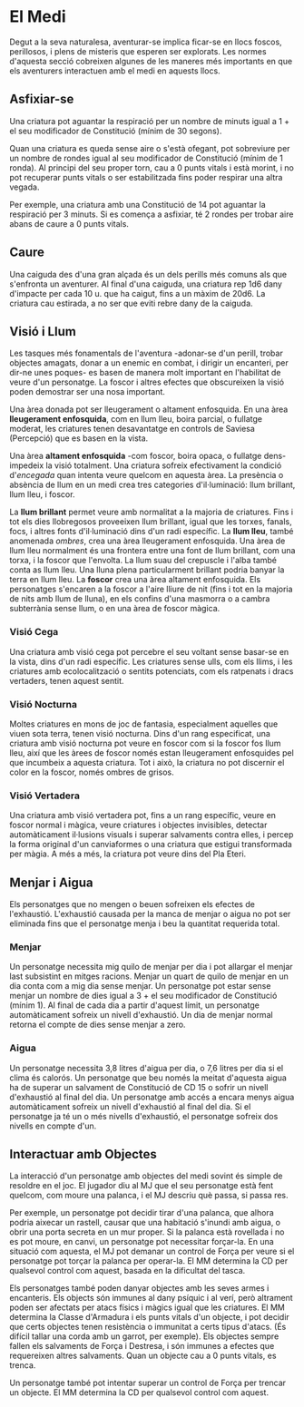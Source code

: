 # El Medi

Degut a la seva naturalesa, aventurar-se implica ficar-se en llocs foscos, perillosos, i plens de misteris que esperen ser explorats. Les normes d'aquesta secció cobreixen algunes de les maneres més importants en que els aventurers interactuen amb el medi en aquests llocs.

## Asfixiar-se
Una criatura pot aguantar la respiració per un nombre de minuts igual a 1 + el seu modificador de Constitució (mínim de 30 segons).

Quan una criatura es queda sense aire o s'està ofegant, pot sobreviure per un nombre de rondes igual al seu modificador de Constitució (mínim de 1 ronda). Al principi del seu proper torn, cau a 0 punts vitals i està morint, i no pot recuperar punts vitals o ser estabilitzada fins poder respirar una altra vegada.

Per exemple, una criatura amb una Constitució de 14 pot aguantar la respiració per 3 minuts. Si es comença a asfixiar, té 2 rondes per trobar aire abans de caure a 0 punts vitals.

## Caure
Una caiguda des d'una gran alçada és un dels perills més comuns als que s'enfronta un aventurer. Al final d'una caiguda, una criatura rep 1d6 dany d'impacte per cada 10 u. que ha caigut, fins a un màxim de 20d6. La criatura cau estirada, a no ser que eviti rebre dany de la caiguda.

## Visió i Llum
Les tasques més fonamentals de l'aventura -adonar-se d'un perill, trobar objectes amagats, donar a un enemic en combat, i dirigir un encanteri, per dir-ne unes poques- es basen de manera molt important en l'habilitat de veure d'un personatge. La foscor i altres efectes que obscureixen la visió poden demostrar ser una nosa important.

Una àrea donada pot ser lleugerament o altament enfosquida. En una àrea **lleugerament enfosquida**, com en llum lleu, boira parcial, o fullatge moderat, les criatures tenen desavantatge en controls de Saviesa (Percepció) que es basen en la vista.

Una àrea **altament enfosquida** -com foscor, boira opaca, o fullatge dens- impedeix la visió totalment. Una criatura sofreix efectivament la condició d'*encegada* quan intenta veure quelcom en aquesta àrea.
La presència o absència de llum en un medi crea tres categories d'il·luminació: llum brillant, llum lleu, i foscor.

La **llum brillant** permet veure amb normalitat a la majoria de criatures. Fins i tot els dies llobregosos proveeixen llum brillant, igual que les torxes, fanals, focs, i altres fonts d'il·luminació dins d'un radi específic.
La **llum lleu**, també anomenada *ombres*, crea una àrea lleugerament enfosquida. Una àrea de llum lleu normalment és una frontera entre una font de llum brillant, com una torxa, i la foscor que l'envolta. La llum suau del crepuscle i l'alba també conta as llum lleu. Una lluna plena particularment brillant podria banyar la terra en llum lleu.
La **foscor** crea una àrea altament enfosquida.
Els personatges s'encaren a la foscor a l'aire lliure de nit (fins i tot en la majoria de nits amb llum de lluna), en els confins d'una masmorra o a cambra subterrània sense llum, o en una àrea de foscor màgica.

### Visió Cega
Una criatura amb visió cega pot percebre el seu voltant sense basar-se en la vista, dins d'un radi específic. Les criatures sense ulls, com els llims, i les criatures amb ecolocalització o sentits potenciats, com els ratpenats i dracs vertaders, tenen aquest sentit.
### Visió Nocturna
Moltes criatures en mons de joc de fantasia, especialment aquelles que viuen sota terra, tenen visió nocturna. Dins d'un rang especificat, una criatura amb visió nocturna pot veure en foscor com si la foscor fos llum lleu, així que les àrees de foscor només estan lleugerament enfosquides pel que incumbeix a aquesta criatura. Tot i això, la criatura no pot discernir el color en la foscor, només ombres de grisos.
### Visió Vertadera
Una criatura amb visió vertadera pot, fins a un rang específic, veure en foscor normal i màgica, veure criatures i objectes invisibles, detectar automàticament il·lusions visuals i superar salvaments contra elles, i percep la forma original d'un canviaformes o una criatura que estigui transformada per màgia. A més a més, la criatura pot veure dins del Pla Eteri.

## Menjar i Aigua
Els personatges que no mengen o beuen sofreixen els efectes de l'exhaustió. L'exhaustió causada per la manca de menjar o aigua no pot ser eliminada fins que el personatge menja i beu la quantitat requerida total.

### Menjar
Un personatge necessita mig quilo de menjar per dia i pot allargar el menjar last subsistint en mitges racions. Menjar un quart de quilo de menjar en un dia conta com a mig dia sense menjar.
Un personatge pot estar sense menjar un nombre de dies igual a 3 + el seu modificador de Constitució (mínim 1). Al final de cada dia a partir d'aquest límit, un personatge automàticament sofreix un nivell d'exhaustió.
Un dia de menjar normal retorna el compte de dies sense menjar a zero.

### Aigua
Un personatge necessita 3,8 litres d'aigua per dia, o 7,6 litres per dia si el clima és calorós. Un personatge que beu només la meitat d'aquesta aigua ha de superar un salvament de Constitució de CD 15 o sofrir un nivell d'exhaustió al final del dia. Un personatge amb accés a encara menys aigua automàticament sofreix un nivell d'exhaustió al final del dia.
Si el personatge ja té un o més nivells d'exhaustió, el personatge sofreix dos nivells en compte d'un.

## Interactuar amb Objectes
La interacció d'un personatge amb objectes del medi sovint és simple de resoldre en el joc. El jugador diu al MJ que el seu personatge està fent quelcom, com moure una palanca, i el MJ descriu què passa, si passa res.

Per exemple, un personatge pot decidir tirar d'una palanca, que alhora podria aixecar un rastell, causar que una habitació s'inundi amb aigua, o obrir una porta secreta en un mur proper. Si la palanca està rovellada i no es pot moure, en canvi, un personatge pot necessitar forçar-la. En una situació com aquesta, el MJ pot demanar un control de Força per veure si el personatge pot torçar la palanca per operar-la. El MM determina la CD per qualsevol control com aquest, basada en la dificultat del tasca.

Els personatges també poden danyar objectes amb les seves armes i encanteris. Els objects són immunes al dany psíquic i al verí, però altrament poden ser afectats per atacs físics i màgics igual que les criatures. El MM determina la Classe d'Armadura i els punts vitals d'un objecte, i pot decidir que certs objectes tenen resistència o immunitat a certs tipus d'atacs. (És difícil tallar una corda amb un garrot, per exemple). Els objectes sempre fallen els salvaments de Força i Destresa, i són immunes a efectes que requereixen altres salvaments. Quan un objecte cau a 0 punts vitals, es trenca.

Un personatge també pot intentar superar un control de Força per trencar un objecte. El MM determina la CD per qualsevol control com aquest.